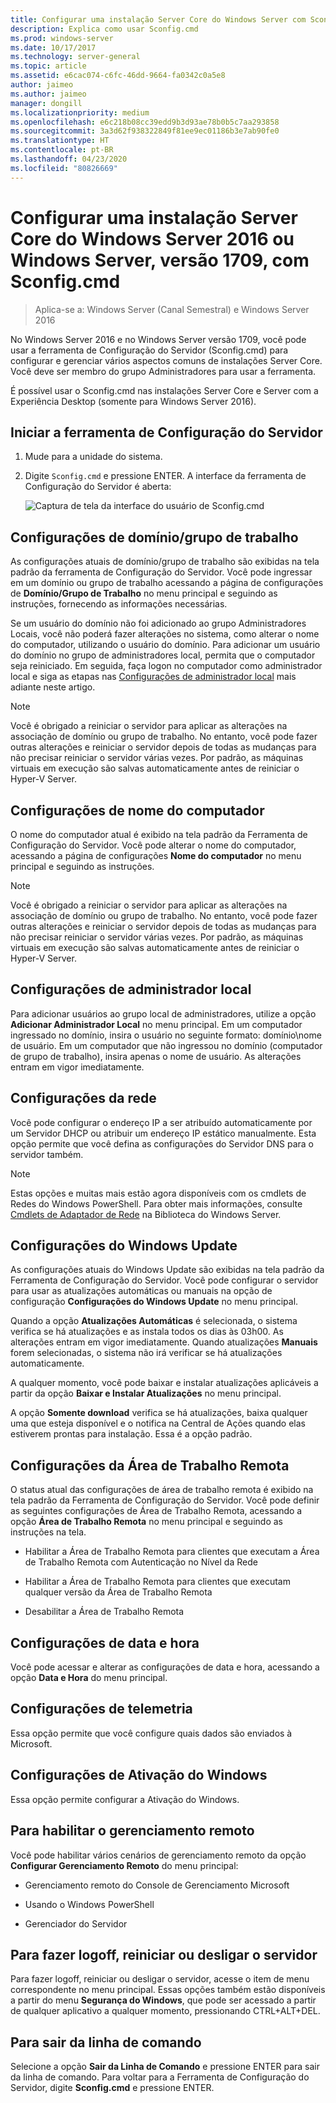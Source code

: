 ```yaml
---
title: Configurar uma instalação Server Core do Windows Server com Sconfig.cmd
description: Explica como usar Sconfig.cmd
ms.prod: windows-server
ms.date: 10/17/2017
ms.technology: server-general
ms.topic: article
ms.assetid: e6cac074-c6fc-46dd-9664-fa0342c0a5e8
author: jaimeo
ms.author: jaimeo
manager: dongill
ms.localizationpriority: medium
ms.openlocfilehash: e6c218b08cc39edd9b3d93ae78b0b5c7aa293858
ms.sourcegitcommit: 3a3d62f938322849f81ee9ec01186b3e7ab90fe0
ms.translationtype: HT
ms.contentlocale: pt-BR
ms.lasthandoff: 04/23/2020
ms.locfileid: "80826669"
---
```

# <a name="configure-a-server-core-installation-of-windows-server-2016-or-windows-server-version-1709-with-sconfigcmd"></a>Configurar uma instalação Server Core do Windows Server 2016 ou Windows Server, versão 1709, com Sconfig.cmd

> Aplica-se a: Windows Server (Canal Semestral) e Windows Server 2016

No Windows Server 2016 e no Windows Server versão 1709, você pode usar a ferramenta de Configuração do Servidor (Sconfig.cmd) para configurar e gerenciar vários aspectos comuns de instalações Server Core. Você deve ser membro do grupo Administradores para usar a ferramenta.

É possível usar o Sconfig.cmd nas instalações Server Core e Server com a Experiência Desktop (somente para Windows Server 2016).

## <a name="start-the-server-configuration-tool"></a>Iniciar a ferramenta de Configuração do Servidor

1. Mude para a unidade do sistema.

2. Digite `Sconfig.cmd` e pressione ENTER. A interface da ferramenta de Configuração do Servidor é aberta:

    ![Captura de tela da interface do usuário de Sconfig.cmd](media/mainsconfigpage.png)

## <a name="domainworkgroup-settings"></a>Configurações de domínio/grupo de trabalho

As configurações atuais de domínio/grupo de trabalho são exibidas na tela padrão da ferramenta de Configuração do Servidor. Você pode ingressar em um domínio ou grupo de trabalho acessando a página de configurações de **Domínio/Grupo de Trabalho** no menu principal e seguindo as instruções, fornecendo as informações necessárias.

Se um usuário do domínio não foi adicionado ao grupo Administradores Locais, você não poderá fazer alterações no sistema, como alterar o nome do computador, utilizando o usuário do domínio. Para adicionar um usuário do domínio no grupo de administradores local, permita que o computador seja reiniciado. Em seguida, faça logon no computador como administrador local e siga as etapas nas [Configurações de administrador local](#local-administrator-settings) mais adiante neste artigo.

> [!NOTE]
> Você é obrigado a reiniciar o servidor para aplicar as alterações na associação de domínio ou grupo de trabalho. No entanto, você pode fazer outras alterações e reiniciar o servidor depois de todas as mudanças para não precisar reiniciar o servidor várias vezes. Por padrão, as máquinas virtuais em execução são salvas automaticamente antes de reiniciar o Hyper-V Server.

## <a name="computer-name-settings"></a>Configurações de nome do computador

O nome do computador atual é exibido na tela padrão da Ferramenta de Configuração do Servidor. Você pode alterar o nome do computador, acessando a página de configurações **Nome do computador** no menu principal e seguindo as instruções.

> [!NOTE]
> Você é obrigado a reiniciar o servidor para aplicar as alterações na associação de domínio ou grupo de trabalho. No entanto, você pode fazer outras alterações e reiniciar o servidor depois de todas as mudanças para não precisar reiniciar o servidor várias vezes. Por padrão, as máquinas virtuais em execução são salvas automaticamente antes de reiniciar o Hyper-V Server.

## <a name="local-administrator-settings"></a>Configurações de administrador local

Para adicionar usuários ao grupo local de administradores, utilize a opção **Adicionar Administrador Local** no menu principal. Em um computador ingressado no domínio, insira o usuário no seguinte formato: domínio\nome de usuário. Em um computador que não ingressou no domínio (computador de grupo de trabalho), insira apenas o nome de usuário. As alterações entram em vigor imediatamente.

## <a name="network-settings"></a>Configurações da rede

Você pode configurar o endereço IP a ser atribuído automaticamente por um Servidor DHCP ou atribuir um endereço IP estático manualmente. Esta opção permite que você defina as configurações do Servidor DNS para o servidor também.

> [!NOTE]
> Estas opções e muitas mais estão agora disponíveis com os cmdlets de Redes do Windows PowerShell. Para obter mais informações, consulte [Cmdlets de Adaptador de Rede](https://docs.microsoft.com/powershell/module/netadapter/?view=win10-ps) na Biblioteca do Windows Server.

## <a name="windows-update-settings"></a>Configurações do Windows Update

As configurações atuais do Windows Update são exibidas na tela padrão da Ferramenta de Configuração do Servidor. Você pode configurar o servidor para usar as atualizações automáticas ou manuais na opção de configuração **Configurações do Windows Update** no menu principal.

Quando a opção **Atualizações Automáticas** é selecionada, o sistema verifica se há atualizações e as instala todos os dias às 03h00. As alterações entram em vigor imediatamente. Quando atualizações **Manuais** forem selecionadas, o sistema não irá verificar se há atualizações automaticamente.

A qualquer momento, você pode baixar e instalar atualizações aplicáveis ​​a partir da opção **Baixar e Instalar Atualizações** no menu principal.

A opção **Somente download** verifica se há atualizações, baixa qualquer uma que esteja disponível e o notifica na Central de Ações quando elas estiverem prontas para instalação. Essa é a opção padrão.

## <a name="remote-desktop-settings"></a>Configurações da Área de Trabalho Remota

O status atual das configurações de área de trabalho remota é exibido na tela padrão da Ferramenta de Configuração do Servidor. Você pode definir as seguintes configurações de Área de Trabalho Remota, acessando a opção **Área de Trabalho Remota** no menu principal e seguindo as instruções na tela.

- Habilitar a Área de Trabalho Remota para clientes que executam a Área de Trabalho Remota com Autenticação no Nível da Rede

- Habilitar a Área de Trabalho Remota para clientes que executam qualquer versão da Área de Trabalho Remota

- Desabilitar a Área de Trabalho Remota

## <a name="date-and-time-settings"></a>Configurações de data e hora

Você pode acessar e alterar as configurações de data e hora, acessando a opção **Data e Hora** do menu principal.

## <a name="telemetry-settings"></a>Configurações de telemetria

Essa opção permite que você configure quais dados são enviados à Microsoft.

## <a name="windows-activation-settings"></a>Configurações de Ativação do Windows

Essa opção permite configurar a Ativação do Windows.

## <a name="to-enable-remote-management"></a>Para habilitar o gerenciamento remoto

Você pode habilitar vários cenários de gerenciamento remoto da opção **Configurar Gerenciamento Remoto** do menu principal:

- Gerenciamento remoto do Console de Gerenciamento Microsoft

- Usando o Windows PowerShell

- Gerenciador do Servidor  

## <a name="to-log-off-restart-or-shut-down-the-server"></a>Para fazer logoff, reiniciar ou desligar o servidor

Para fazer logoff, reiniciar ou desligar o servidor, acesse o item de menu correspondente no menu principal. Essas opções também estão disponíveis a partir do menu **Segurança do Windows**, que pode ser acessado a partir de qualquer aplicativo a qualquer momento, pressionando CTRL+ALT+DEL.  

## <a name="to-exit-to-the-command-line"></a>Para sair da linha de comando
  
Selecione a opção **Sair da Linha de Comando** e pressione ENTER para sair da linha de comando. Para voltar para a Ferramenta de Configuração do Servidor, digite **Sconfig.cmd** e pressione ENTER.
